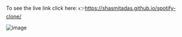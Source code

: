 To see the live link click here: 👉https://shasmitadas.github.io/spotify-clone/



![image](https://github.com/shasmitadas/spotify-clone/assets/108916161/3915e33e-406f-4e75-b769-6d66aaec7f1b)
